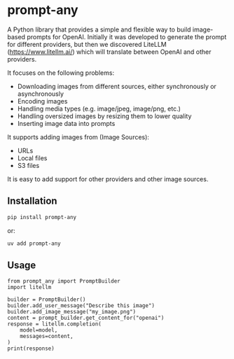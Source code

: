# prompt-any

A Python library that provides a simple and flexible way to build image-based prompts for 
OpenAI. Initially it was developed to generate the prompt for different providers, but
then we discovered LiteLLM (https://www.litellm.ai/) which will translate between OpenAI
and other providers. 

It focuses on the following problems:
- Downloading images from different sources, either synchronously or asynchronously
- Encoding images 
- Handling media types (e.g. image/jpeg, image/png, etc.)
- Handling oversized images by resizing them to lower quality
- Inserting image data into prompts

It supports adding images from (Image Sources):
- URLs
- Local files
- S3 files

It is easy to add support for other providers and other image sources.

## Installation

```bash
pip install prompt-any
```
or:

```bash
uv add prompt-any
```

## Usage

```
from prompt_any import PromptBuilder
import litellm

builder = PromptBuilder()
builder.add_user_message("Describe this image")
builder.add_image_message("my_image.png")
content = prompt_builder.get_content_for("openai")
response = litellm.completion(
    model=model,
    messages=content,
)
print(response)
```


